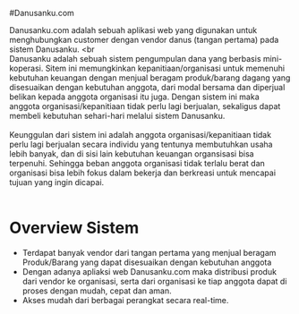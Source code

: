 #Danusanku.com

Danusanku.com adalah sebuah aplikasi web yang digunakan untuk menghubungkan customer dengan vendor danus (tangan pertama) pada sistem Danusanku.
<br<br>
Danusanku adalah sebuah sistem pengumpulan dana yang berbasis mini-koperasi. Sitem ini memungkinkan kepanitiaan/organisasi untuk memenuhi kebutuhan keuangan dengan menjual beragam produk/barang dagang yang disesuaikan dengan kebutuhan anggota, dari modal bersama dan diperjual belikan kepada anggota organisasi itu juga. Dengan sistem ini maka anggota organisasi/kepanitiaan tidak perlu lagi berjualan, sekaligus dapat membeli kebutuhan sehari-hari melalui sistem Danusanku.
<br><br>
Keunggulan dari sistem ini adalah anggota organisasi/kepanitiaan tidak perlu lagi berjualan secara individu yang tentunya membutuhkan usaha lebih banyak, dan di sisi lain kebutuhan keuangan organsisasi bisa terpenuhi. Sehingga beban anggota organisasi tidak terlalu berat dan organisasi bisa lebih fokus dalam bekerja dan berkreasi untuk mencapai tujuan yang ingin dicapai.
<br><br>
# Overview Sistem
- Terdapat banyak vendor dari tangan pertama yang menjual beragam Produk/Barang yang dapat disesuaikan dengan kebutuhan anggota <br>
- Dengan adanya apliaksi web Danusanku.com maka distribusi produk dari vendor ke organisasi, serta dari organisasi ke tiap anggota dapat di proses dengan mudah, cepat dan aman.  <br>
- Akses mudah dari berbagai perangkat secara real-time.
